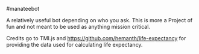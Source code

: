 #manateebot

A relatively useful bot depending on who you ask. This is more a Project of fun and not meant to be used as anything mission critical.

Credits go to TMI.js and https://github.com/hemanth/life-expectancy for providing the data used for calculating life expectancy.
